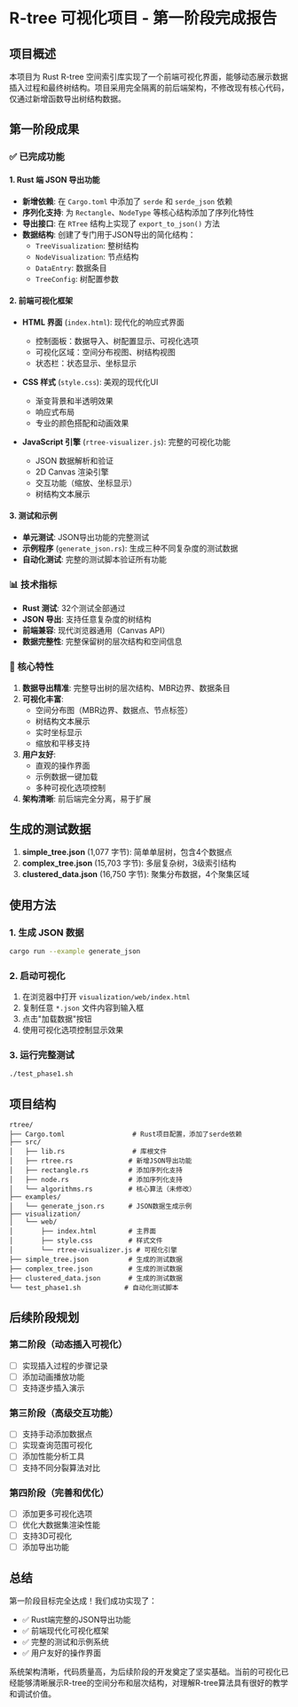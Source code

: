 # R-tree 可视化项目 - 第一阶段完成报告

## 项目概述

本项目为 Rust R-tree 空间索引库实现了一个前端可视化界面，能够动态展示数据插入过程和最终树结构。项目采用完全隔离的前后端架构，不修改现有核心代码，仅通过新增函数导出树结构数据。

## 第一阶段成果

### ✅ 已完成功能

#### 1. Rust 端 JSON 导出功能
- **新增依赖**: 在 `Cargo.toml` 中添加了 `serde` 和 `serde_json` 依赖
- **序列化支持**: 为 `Rectangle`、`NodeType` 等核心结构添加了序列化特性
- **导出接口**: 在 `RTree` 结构上实现了 `export_to_json()` 方法
- **数据结构**: 创建了专门用于JSON导出的简化结构：
  - `TreeVisualization`: 整树结构
  - `NodeVisualization`: 节点结构  
  - `DataEntry`: 数据条目
  - `TreeConfig`: 树配置参数

#### 2. 前端可视化框架
- **HTML 界面** (`index.html`): 现代化的响应式界面
  - 控制面板：数据导入、树配置显示、可视化选项
  - 可视化区域：空间分布视图、树结构视图
  - 状态栏：状态显示、坐标显示
  
- **CSS 样式** (`style.css`): 美观的现代化UI
  - 渐变背景和半透明效果
  - 响应式布局
  - 专业的颜色搭配和动画效果
  
- **JavaScript 引擎** (`rtree-visualizer.js`): 完整的可视化功能
  - JSON 数据解析和验证
  - 2D Canvas 渲染引擎
  - 交互功能（缩放、坐标显示）
  - 树结构文本展示

#### 3. 测试和示例
- **单元测试**: JSON导出功能的完整测试
- **示例程序** (`generate_json.rs`): 生成三种不同复杂度的测试数据
- **自动化测试**: 完整的测试脚本验证所有功能

### 📊 技术指标

- **Rust 测试**: 32个测试全部通过
- **JSON 导出**: 支持任意复杂度的树结构
- **前端兼容**: 现代浏览器通用（Canvas API）
- **数据完整性**: 完整保留树的层次结构和空间信息

### 🎯 核心特性

1. **数据导出精准**: 完整导出树的层次结构、MBR边界、数据条目
2. **可视化丰富**: 
   - 空间分布图（MBR边界、数据点、节点标签）
   - 树结构文本展示
   - 实时坐标显示
   - 缩放和平移支持
3. **用户友好**: 
   - 直观的操作界面
   - 示例数据一键加载
   - 多种可视化选项控制
4. **架构清晰**: 前后端完全分离，易于扩展

## 生成的测试数据

1. **simple_tree.json** (1,077 字节): 简单单层树，包含4个数据点
2. **complex_tree.json** (15,703 字节): 多层复杂树，3级索引结构
3. **clustered_data.json** (16,750 字节): 聚集分布数据，4个聚集区域

## 使用方法

### 1. 生成 JSON 数据
```bash
cargo run --example generate_json
```

### 2. 启动可视化
1. 在浏览器中打开 `visualization/web/index.html`
2. 复制任意 `*.json` 文件内容到输入框
3. 点击"加载数据"按钮
4. 使用可视化选项控制显示效果

### 3. 运行完整测试
```bash
./test_phase1.sh
```

## 项目结构

```
rtree/
├── Cargo.toml                 # Rust项目配置，添加了serde依赖
├── src/
│   ├── lib.rs                 # 库根文件
│   ├── rtree.rs              # 新增JSON导出功能
│   ├── rectangle.rs          # 添加序列化支持
│   ├── node.rs               # 添加序列化支持
│   └── algorithms.rs         # 核心算法（未修改）
├── examples/
│   └── generate_json.rs      # JSON数据生成示例
├── visualization/
│   └── web/
│       ├── index.html        # 主界面
│       ├── style.css         # 样式文件
│       └── rtree-visualizer.js # 可视化引擎
├── simple_tree.json          # 生成的测试数据
├── complex_tree.json         # 生成的测试数据
├── clustered_data.json       # 生成的测试数据
└── test_phase1.sh           # 自动化测试脚本
```

## 后续阶段规划

### 第二阶段（动态插入可视化）
- [ ] 实现插入过程的步骤记录
- [ ] 添加动画播放功能
- [ ] 支持逐步插入演示

### 第三阶段（高级交互功能）
- [ ] 支持手动添加数据点
- [ ] 实现查询范围可视化
- [ ] 添加性能分析工具
- [ ] 支持不同分裂算法对比

### 第四阶段（完善和优化）
- [ ] 添加更多可视化选项
- [ ] 优化大数据集渲染性能
- [ ] 支持3D可视化
- [ ] 添加导出功能

## 总结

第一阶段目标完全达成！我们成功实现了：
- ✅ Rust端完整的JSON导出功能
- ✅ 前端现代化可视化框架
- ✅ 完整的测试和示例系统
- ✅ 用户友好的操作界面

系统架构清晰，代码质量高，为后续阶段的开发奠定了坚实基础。当前的可视化已经能够清晰展示R-tree的空间分布和层次结构，对理解R-tree算法具有很好的教学和调试价值。
